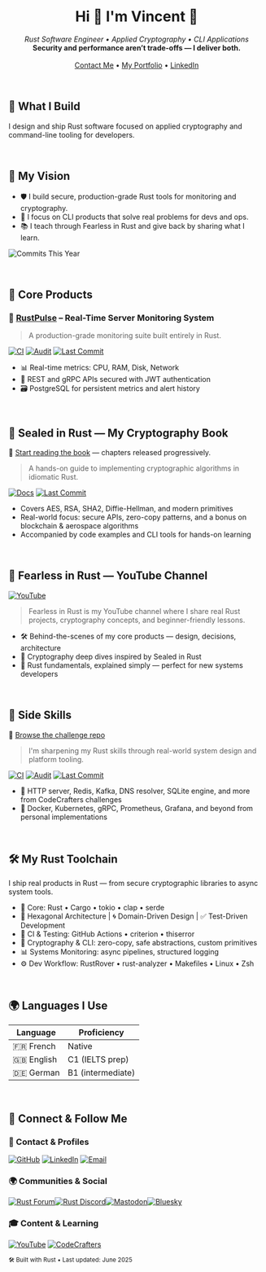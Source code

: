 <h1 align="center">Hi 👋 I'm Vincent 🦀</h1>

<p align="center">
  <em>Rust Software Engineer • Applied Cryptography • CLI Applications</em><br/>
  <strong>Security and performance aren’t trade-offs — I deliver both.</strong><br/><br/>
  <a href="mailto:vincent.rust.dev@protonmail.com">Contact Me</a> • 
  <a href="https://www.notion.so/YOUR-LINK">My Portfolio</a> • 
  <a href="https://www.linkedin.com/in/vincent-eckert-sierota/">LinkedIn</a>
</p>

<br/>

## 🚀 What I Build

I design and ship Rust software focused on applied cryptography and command-line tooling for developers.

<br/>

## 🎯 My Vision

- 🛡️ I build secure, production-grade Rust tools for monitoring and cryptography.
- 🧰 I focus on CLI products that solve real problems for devs and ops.
- 📚 I teach through Fearless in Rust and give back by sharing what I learn.

![Commits This Year](https://img.shields.io/badge/Commits_This_Year-69-informational?style=flat&logo=github)

<br/>

## 🧩 Core Products

### 🧠 [RustPulse](https://github.com/VinEckSie/RustPulse) – Real-Time Server Monitoring System
> A production-grade monitoring suite built entirely in Rust.  

[![CI](https://img.shields.io/github/actions/workflow/status/VinEckSie/RustPulse/ci.yml?label=CI&logo=github)](https://github.com/VinEckSie/RustPulse/actions) [![Audit](https://img.shields.io/github/actions/workflow/status/VinEckSie/RustPulse/audit.yml?label=Audit&logo=github)](https://github.com/VinEckSie/RustPulse/actions/) [![Last Commit](https://img.shields.io/github/last-commit/VinEckSie/rustpulse?label=Last%20Commit)](https://github.com/VinEckSie/rustpulse/commits/main)


- 📊 Real-time metrics: CPU, RAM, Disk, Network  
- 🔐 REST and gRPC APIs secured with JWT authentication  
- 🗃 PostgreSQL for persistent metrics and alert history  

<br/>

## 📖 Sealed in Rust — My Cryptography Book
📘 [Start reading the book](https://VinEckSie.github.io/sealed-in-rust) — chapters released progressively.
> A hands-on guide to implementing cryptographic algorithms in idiomatic Rust.

[![Docs](https://img.shields.io/badge/Docs-Online-blue?style=flat&logo=readthedocs)](https://VinEckSie.github.io/sealed-in-rust) [![Last Commit](https://img.shields.io/github/last-commit/VinEckSie/sealed-in-rust?label=Last%20Commit)](https://github.com/VinEckSie/sealed-in-rust/commits/main)

- Covers AES, RSA, SHA2, Diffie-Hellman, and modern primitives  
- Real-world focus: secure APIs, zero-copy patterns, and a bonus on blockchain & aerospace algorithms 
- Accompanied by code examples and CLI tools for hands-on learning 

<br/>

## 🎥 Fearless in Rust — YouTube Channel

[![YouTube](https://img.shields.io/badge/Watch_on_YouTube-DD0000?style=flat-square&logo=youtube)](https://www.youtube.com/@FearlessInRust)

> Fearless in Rust is my YouTube channel where I share real Rust projects, cryptography concepts, and beginner-friendly lessons.

- 🛠 Behind-the-scenes of my core products — design, decisions, architecture  
- 🔐 Cryptography deep dives inspired by Sealed in Rust 
- 🧩 Rust fundamentals, explained simply — perfect for new systems developers  

<br/>

## 🧪 Side Skills

📂 [Browse the challenge repo](https://github.com/VinEckSie/side-skills-products)
> I'm sharpening my Rust skills through real-world system design and platform tooling.

[![CI](https://img.shields.io/github/actions/workflow/status/VinEckSie/RustPulse/ci.yml?label=CI&logo=github)](https://github.com/VinEckSie/RustPulse/actions/workflows/ci.yml) [![Audit](https://img.shields.io/github/actions/workflow/status/VinEckSie/RustPulse/audit.yml?label=Audit&logo=github)](https://github.com/VinEckSie/RustPulse/actions/workflows/audit.yml) [![Last Commit](https://img.shields.io/github/last-commit/VinEckSie/RustPulse?label=Last%20Commit)](https://github.com/VinEckSie/RustPulse/commits/main)

- 🧱 HTTP server, Redis, Kafka, DNS resolver, SQLite engine, and more from CodeCrafters challenges
- 🧭 Docker, Kubernetes, gRPC, Prometheus, Grafana, and beyond from personal implementations



<br/>

## 🛠️ My Rust Toolchain

I ship real products in Rust — from secure cryptographic libraries to async system tools.

- 🦀 Core: Rust • Cargo • tokio • clap • serde
- 🔧 Hexagonal Architecture | 🌀 Domain-Driven Design | ✅ Test-Driven Development
- 🧪 CI & Testing: GitHub Actions • criterion • thiserror  
- 🔐 Cryptography & CLI: zero-copy, safe abstractions, custom primitives  
- 📊 Systems Monitoring: async pipelines, structured logging  
- ⚙️ Dev Workflow: RustRover • rust-analyzer • Makefiles • Linux • Zsh

<br/>

## 🌍 Languages I Use

| Language   | Proficiency    |
|------------|----------------|
| 🇫🇷 French   | Native         |
| 🇬🇧 English  | C1 (IELTS prep) |
| 🇩🇪 German   | B1 (intermediate) |

<br/>

<!--[![CodeCrafters](https://img.shields.io/badge/CodeCrafters-404060?style=for-the-badge)](https://app.codecrafters.io/users/feliposz)-->

## 📡 Connect & Follow Me

### 📇 Contact & Profiles  
[![GitHub](https://img.shields.io/badge/GitHub-000?style=flat-square&logo=github)](https://github.com/VinEckSie)
[![LinkedIn](https://img.shields.io/badge/LinkedIn-0077B5?style=flat-square&logo=linkedin)](https://www.linkedin.com/in/vincent-eckert-sierota/)
[![Email](https://img.shields.io/badge/Email-ProtonMail-8B89CC?style=flat-square&logo=protonmail)](mailto:vincent.rust.dev@protonmail.com)  

### 🌍 Communities & Social  
[![Rust Forum](https://img.shields.io/badge/Rust%20Forum-orange?style=flat-square&logo=discourse)](https://users.rust-lang.org/u/VinEckSie)[![Rust Discord](https://img.shields.io/badge/Rust%20Discord-5865F2?style=flat-square&logo=discord)](https://discord.gg/rust-lang)[![Mastodon](https://img.shields.io/badge/Mastodon-6364FF?style=flat-square&logo=mastodon)](https://fosstodon.org/@rustfromscratch)[![Bluesky](https://img.shields.io/badge/Bluesky-1DA1F2?style=flat-square&logo=bluesky)](https://bsky.app/profile/rustfromscratch.bsky.social)


### 🎓 Content & Learning  
[![YouTube](https://img.shields.io/badge/Fearless_in_Rust-DD0000?style=flat-square&logo=youtube)](https://www.youtube.com/@RustFromScratch)
[![CodeCrafters](https://img.shields.io/badge/CodeCrafters-404060?style=flat-square)](https://app.codecrafters.io/users/feliposz)


<sub>🛠️ Built with Rust • Last updated: June 2025</sub>

<!--
<a href="http://www.github.com/VinEckSie"><img src="https://github-readme-stats.vercel.app/api?username=VinEckSie&show_icons=true&hide=&count_private=true&title_color=0891b2&text_color=ffffff&icon_color=0891b2&bg_color=1c1917&hide_border=true&show_icons=true" alt="VinEckSie's GitHub stats" /></a>   
</p>

<a href="https://github.com/VinEckSie" align="left"><img src="https://github-readme-stats.vercel.app/api/top-langs/?username=VinEckSie&langs_count=10&title_color=a855f7&text_color=ffffff&icon_color=a855f7&bg_color=1c1917&hide_border=true&locale=en&custom_title=Top%20%Languages" alt="Top Languages" /></a>

[![Top Languages](https://github-readme-stats.vercel.app/api/top-langs/?username=vinecksie&layout=donut&theme=dark&hide=html,css,javascript,scss)](https://github.com/vinecksie)

[![Github Contribution Activity](https://github-readme-activity-graph.vercel.app/graph?username=vinecksie&theme=github-compact)](https://github.com/vinecksie/github-readme-activity-graph)
-->

